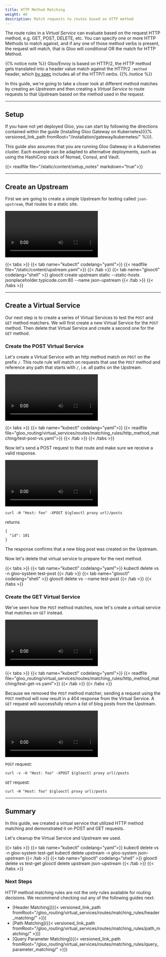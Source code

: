 ```yaml
---
title: HTTP Method Matching
weight: 40
description: Match requests to routes based on HTTP method
---
```


The route rules in a *Virtual Service* can evaluate based on the request HTTP method, e.g. GET, POST, DELETE, etc. You can specify one or more HTTP Methods to match against, and if any one of those method verbs is present, the request will match, that is Gloo will conditional OR the match for HTTP Method. 

{{% notice note %}}
Gloo/Envoy is based on HTTP/2, the HTTP method gets translated into a header value match against the HTTP/2 `:method` header, which [by spec](https://http2.github.io/http2-spec/#HttpRequest) includes all of the HTTP/1 verbs.
{{% /notice %}}

In this guide, we're going to take a closer look at different method matches by creating an *Upstream* and then creating a *Virtual Service* to route requests to that Upstream based on the method used in the request.

---

## Setup

If you have not yet deployed Gloo, you can start by following the directions contained within the guide [Installing Gloo Gateway on Kubernetes]({{% versioned_link_path fromRoot="/installation/gateway/kubernetes/" %}}).

This guide also assumes that you are running Gloo Gateway in a Kubernetes cluster. Each example can be adapted to alternative deployments, such as using the HashiCorp stack of Nomad, Consul, and Vault.

{{< readfile file="/static/content/setup_notes" markdown="true">}}

---

## Create an Upstream

First we are going to create a simple Upstream for testing called `json-upstream`, that routes to a static site.

<video controls loop>
  <source src="https://solo-docs.s3.us-east-2.amazonaws.com/gloo/videos/pathmatch_createupstream.mp4" type="video/mp4">
</video>

{{< tabs >}}
{{< tab name="kubectl" codelang="yaml">}}
{{< readfile file="/static/content/upstream.yaml">}}
{{< /tab >}}
{{< tab name="glooctl" codelang="shell" >}}
glooctl create upstream static --static-hosts jsonplaceholder.typicode.com:80 --name json-upstream
{{< /tab >}}
{{< /tabs >}}

---

## Create a Virtual Service

Our next step is to create a series of Virtual Services to test the `POST` and `GET` method matchers. We will first create a new Virtual Service for the `POST` method. Then delete that Virtual Service and create a second one for the `GET` method.

### Create the POST Virtual Service

Let's create a Virtual Service with an http method match on `POST` on the prefix `/`. This route rule will match on requests that use the `POST` method and reference any path that starts with `/`, i.e. all paths on the Upstream.

<video controls loop>
  <source src="https://solo-docs.s3.us-east-2.amazonaws.com/gloo/videos/httpmatch_createvs1.mp4" type="video/mp4">
</video>

{{< tabs >}}
{{< tab name="kubectl" codelang="yaml">}}
{{< readfile file="gloo_routing/virtual_services/routes/matching_rules/http_method_matching/test-post-vs.yaml">}}
{{< /tab >}}
{{< /tabs >}} 

Now let's send a POST request to that route and make sure we receive a valid response.

<video controls loop>
  <source src="https://solo-docs.s3.us-east-2.amazonaws.com/gloo/videos/httpmatch_test1.mp4" type="video/mp4">
</video>

```shell
curl -H "Host: foo" -XPOST $(glooctl proxy url)/posts
```

returns

```
{
  "id": 101
}
```

The response confirms that a new blog post was created on the Upstream.

Now let's delete that virtual service to prepare for the next method.

{{< tabs >}}
{{< tab name="kubectl" codelang="yaml">}}
kubectl delete vs -n gloo-system test-post
{{< /tab >}}
{{< tab name="glooctl" codelang="shell" >}}
glooctl delete vs --name test-post
{{< /tab >}}
{{< /tabs >}}

### Create the GET Virtual Service

We've seen how the `POST` method matches, now let's create a virtual service that matches on `GET` instead.

<video controls loop>
  <source src="https://solo-docs.s3.us-east-2.amazonaws.com/gloo/videos/httpmatch_createvs2.mp4" type="video/mp4">
</video>

{{< tabs >}}
{{< tab name="kubectl" codelang="yaml">}}
{{< readfile file="gloo_routing/virtual_services/routes/matching_rules/http_method_matching/test-get-vs.yaml">}}
{{< /tab >}}
{{< /tabs >}} 

Because we removed the `POST` method matcher, sending a request using the `POST` method will now result in a 404 response from the Virtual Service. A `GET` request will successfully return a list of blog posts from the Upstream.

<video controls loop>
  <source src="https://solo-docs.s3.us-east-2.amazonaws.com/gloo/videos/httpmatch_test2.mp4" type="video/mp4">
</video>

`POST` request:

```shell
curl -v -H "Host: foo" -XPOST $(glooctl proxy url)/posts
```

`GET` request:

```shell
curl -H "Host: foo" $(glooctl proxy url)/posts
```

---

## Summary 

In this guide, we created a virtual service that utilized HTTP method matching and demonstrated it on POST and GET requests. 

Let's cleanup the Virtual Service and Upstream we used.

{{< tabs >}}
{{< tab name="kubectl" codelang="yaml">}}
kubectl delete vs -n gloo-system test-get
kubectl delete upstream -n gloo-system json-upstream
{{< /tab >}}
{{< tab name="glooctl" codelang="shell" >}}
glooctl delete vs test-get
glooctl delete upstream json-upstream
{{< /tab >}}
{{< /tabs >}}

### Next Steps

HTTP method matching rules are not the only rules available for routing decisions. We recommend checking out any of the following guides next:

* [Header Matching]({{< versioned_link_path fromRoot="/gloo_routing/virtual_services/routes/matching_rules/header_matching/" >}})
* [Path Matching]({{< versioned_link_path fromRoot="/gloo_routing/virtual_services/routes/matching_rules/path_matching/" >}})
* [Query Parameter Matching]({{< versioned_link_path fromRoot="/gloo_routing/virtual_services/routes/matching_rules/query_parameter_matching/" >}})
